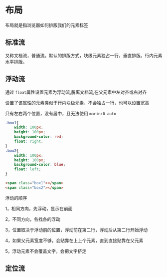# 布局

布局就是指浏览器如何排版我们的元素标签

## 标准流

又称文档流，普通流。默认的排版方式，块级元素独占一行，垂直排版。行内元素水平排版。

## 浮动流

通过 `float`属性设置元素为浮动流,脱离文档流,在父元素中左对齐或右对齐

设置了该属性的元素类似于行内块级元素，不会独占一行，也可以设置宽高

只有左右两个位置，没有居中，且无法使用 `marin:0 auto`

```css
.box1{
    width: 100px;
    height: 100px;
    background-color: red;
    float: right;
}
.box2{
    width: 100px;
    height: 100px;
    background-color: blue;
    float: left;
}
```

```html
<span class="box1"></span>
<span class="box2"></span>
```

浮动的顺序

1，相同方向，先浮动，显示在前面

2，不同方向，各找各的浮动

3，位置取决于浮动前的位置，浮动前在第二行，浮动后从第二行开始浮动

4，如果父元素宽度不够，会贴靠在上上个元素，直到直接贴靠在父元素

5，浮动元素不会覆盖文字，会把文字挤走



## 定位流

